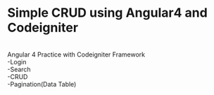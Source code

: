 # Simple CRUD using Angular4 and Codeigniter
<br>Angular 4 Practice with Codeigniter Framework
<br>-Login
<br>-Search
<br>-CRUD
<br>-Pagination(Data Table)
